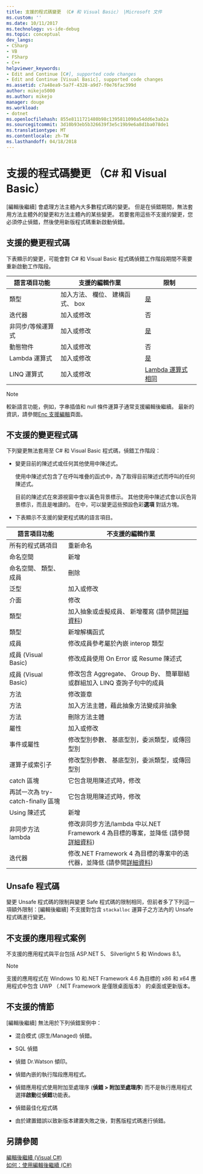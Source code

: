 ```yaml
---
title: 支援的程式碼變更 （C# 和 Visual Basic） |Microsoft 文件
ms.custom: ''
ms.date: 10/11/2017
ms.technology: vs-ide-debug
ms.topic: conceptual
dev_langs:
- CSharp
- VB
- FSharp
- C++
helpviewer_keywords:
- Edit and Continue [C#], supported code changes
- Edit and Continue [Visual Basic], supported code changes
ms.assetid: c7a48ea9-5a7f-4328-a9d7-f0e76fac399d
author: mikejo5000
ms.author: mikejo
manager: douge
ms.workload:
- dotnet
ms.openlocfilehash: 855e8111721480b98c1395811090a54dd6e3ab2a
ms.sourcegitcommit: 3d10b93eb5b326639f3e5c19b9e6a8d1ba078de1
ms.translationtype: MT
ms.contentlocale: zh-TW
ms.lasthandoff: 04/18/2018
---
```

# <a name="supported-code-changes-c-and-visual-basic"></a>支援的程式碼變更 （C# 和 Visual Basic）
[編輯後繼續] 會處理方法主體內大多數程式碼的變更。 但是在偵錯期間，無法套用方法主體外的變更和方法主體內的某些變更。 若要套用這些不支援的變更，您必須停止偵錯，然後使用新版程式碼重新啟動偵錯。

## <a name="supported-changes-to-code"></a>支援的變更程式碼

下表顯示的變更，可能會對 C# 和 Visual Basic 程式碼偵錯工作階段期間不需要重新啟動工作階段。

|語言項目功能|支援的編輯作業|限制|
|-|-|-|
|類型|加入方法、 欄位、 建構函式、 box|[是](https://github.com/dotnet/roslyn/wiki/EnC-Supported-Edits)|
|迭代器|加入或修改|否|
|非同步/等候運算式|加入或修改|[是](https://github.com/dotnet/roslyn/wiki/EnC-Supported-Edits)|
|動態物件|加入或修改|否|
|Lambda 運算式|加入或修改|[是](https://github.com/dotnet/roslyn/wiki/EnC-Supported-Edits)|
|LINQ 運算式|加入或修改|[Lambda 運算式相同](https://github.com/dotnet/roslyn/wiki/EnC-Supported-Edits)|

> [!NOTE]
> 較新語言功能，例如，字串插值和 null 條件運算子通常支援編輯後繼續。 最新的資訊，請參閱[Enc 支援編輯](https://github.com/dotnet/roslyn/wiki/EnC-Supported-Edits)頁面。

## <a name="unsupported-changes-to-code"></a>不支援的變更程式碼
 下列變更無法套用至 C# 和 Visual Basic 程式碼，偵錯工作階段：  
  
-   變更目前的陳述式或任何其他使用中陳述式。  
  
     使用中陳述式包含了在呼叫堆疊的函式中，為了取得目前陳述式而呼叫的任何陳述式。  
  
     目前的陳述式在來源視窗中會以黃色背景標示。 其他使用中陳述式會以灰色背景標示，而且是唯讀的。 在中，可以變更這些預設色彩**選項** 對話方塊。

- 下表顯示不支援的變更程式碼的語言項目。

|語言項目功能|不支援的編輯作業|
|-|-|
|所有的程式碼項目|重新命名|
|命名空間|新增|
|命名空間、 類型、 成員|刪除|
|泛型|加入或修改|
|介面|修改|
|類型|加入抽象或虛擬成員、 新增覆寫 (請參閱[詳細資料](https://github.com/dotnet/roslyn/wiki/EnC-Supported-Edits))|
|類型|新增解構函式|
|成員|修改成員參考屬於內嵌 interop 類型|
|成員 (Visual Basic)|修改成員使用 On Error 或 Resume 陳述式|
|成員 (Visual Basic)|修改包含 Aggregate、 Group By、 簡單聯結或群組加入 LINQ 查詢子句中的成員|
|方法|修改簽章|
|方法|加入方法主體，藉此抽象方法變成非抽象|
|方法|刪除方法主體|
|屬性|加入或修改|
|事件或屬性|修改型別參數、 基底型別，委派類型，或傳回型別 |
|運算子或索引子|修改型別參數、 基底型別，委派類型，或傳回型別 |
|catch 區塊|它包含現用陳述式時，修改|
|再試一次為 try-catch-finally 區塊|它包含現用陳述式時，修改|
|Using 陳述式|新增|
|非同步方法 lambda|修改非同步方法/lambda 中以.NET Framework 4 為目標的專案，並降低 (請參閱[詳細資料](https://github.com/dotnet/roslyn/wiki/EnC-Supported-Edits))|
|迭代器|修改.NET Framework 4 為目標的專案中的迭代器，並降低 (請參閱[詳細資料](https://github.com/dotnet/roslyn/wiki/EnC-Supported-Edits))|
  
## <a name="unsafe-code"></a>Unsafe 程式碼  
 變更 Unsafe 程式碼的限制與變更 Safe 程式碼的限制相同，但前者多了下列這一項額外限制：[編輯後繼續] 不支援對包含 `stackalloc` 運算子之方法內的 Unsafe 程式碼進行變更。  

## <a name="unsupported-app-scenarios"></a>不支援的應用程式案例

不支援的應用程式與平台包括 ASP.NET 5、 Silverlight 5 和 Windows 8.1。

> [!NOTE]
> 支援的應用程式在 Windows 10 和.NET Framework 4.6 為目標的 x86 和 x64 應用程式中包含 UWP （.NET Framework 是僅限桌面版本） 的桌面或更新版本。
  
## <a name="unsupported-scenarios"></a>不支援的情節  
 [編輯後繼續] 無法用於下列偵錯案例中：  
  
-   混合模式 (原生/Managed) 偵錯。  
  
-   SQL 偵錯  
  
-   偵錯 Dr.Watson 傾印。  
  
-   偵錯內嵌的執行階段應用程式。  
  
-   偵錯應用程式使用附加至處理序 (**偵錯 > 附加至處理序**) 而不是執行應用程式選擇**啟動**從**偵錯**功能表。  
  
-   偵錯最佳化程式碼  
  
-   由於建置錯誤以致新版本建置失敗之後，對舊版程式碼進行偵錯。
  
## <a name="see-also"></a>另請參閱  
 [編輯後繼續 (Visual C#)](../debugger/edit-and-continue-visual-csharp.md)   
 [如何：使用編輯後繼續 (C#)](../debugger/how-to-use-edit-and-continue-csharp.md)